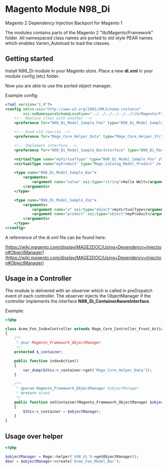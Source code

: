Magento Module N98_Di
=====================

Magento 2 Dependency Injection Backport for Magento 1

The modules contains parts of the Magento 2 "lib/Magento/Framework" folder.
All namespaced class names are ported to old style PEAR names which enables Varien_Autoload to
load the classes.

Getting started
---------------

Install N98_Di module in your Magento store.
Place a new **di.xml** in your module config (etc) folder.

Now you are able to use the ported object manager.


Example config:

``` xml
<?xml version="1.0"?>
<config xmlns:xsi="http://www.w3.org/2001/XMLSchema-instance"
        xsi:noNamespaceSchemaLocation="../../../../../../lib/Magento/Framework/ObjectManager/etc/config.xsd">
    <!-- Replace class with another -->
    <preference for="N98_Di_Model_Sample_Foo" type="N98_Di_Model_Sample_Bar" />

    <!-- Good old rewrite -->
    <preference for="Mage_Core_Helper_Data" type="Mage_Core_Helper_String" />

    <!-- Implement interface -->
    <preference for="N98_Di_Model_Sample_BarInterface" type="N98_Di_Model_Sample_Bar" />

    <virtualType name="myVirtualType" type="N98_Di_Model_Sample_Foo" />
    <virtualType name="myProduct" type="Mage_Catalog_Model_Product" />

    <type name="N98_Di_Model_Sample_Bar">
        <arguments>
            <argument name="value" xsi:type="string">Hallo Welt</argument>
        </arguments>
    </type>

    <type name="N98_Di_Model_Sample_Zoz">
        <arguments>
            <argument name="a" xsi:type="object">myVirtualType</argument>
            <argument name="product" xsi:type="object">myProduct</argument>
        </arguments>
    </type>
</config>
```

A refenrence of the di.xml file can be found here: 

[https://wiki.magento.com/display/MAGE2DOC/Using+Dependency+Injection#ObjectManager](https://wiki.magento.com/display/MAGE2DOC/Using+Dependency+Injection#ObjectManager)


Usage in a Controller
---------------------

The module is delivered with an observer which is called in preDispatch event of each controller.
The observer injects the ObjectManager if the controller implements the interface **N98_Di_ContainerAwareInterface**.


Example:

``` php
<?php

class Acme_Foo_IndexController extends Mage_Core_Controller_Front_Action implements N98_Di_ContainerAwareInterface
{
    /**
     * @var Magento_Framework_ObjectManager
     */
    protected $_container;

    public function indexAction()
    {
        var_dump($this->_container->get('Mage_Core_Helper_Data'));
    }

    /**
     * @param Magento_Framework_ObjectManager $objectManager
     * @return mixed
     */
    public function setContainer(Magento_Framework_ObjectManager $objectManager)
    {
        $this->_container = $objectManager;
    }
}
```

Usage over helper
-----------------

``` php
<?php

$objectManager = Mage::helper('n98_di')->getObjectManager();
$bar = $objectManager->create('Acme_Foo_Model_Bar');
```   
   
